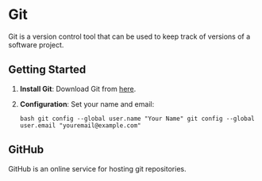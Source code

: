 # Git

Git is a version control tool that can be used to keep track of versions of a software project.

## Getting Started

1. **Install Git**: Download Git from [here](https://git-scm.com/).

2. **Configuration**: Set your name and email:

   `bash
   git config --global user.name "Your Name"
   git config --global user.email "youremail@example.com"
   `

## GitHub

GitHub is an online service for hosting git repositories.